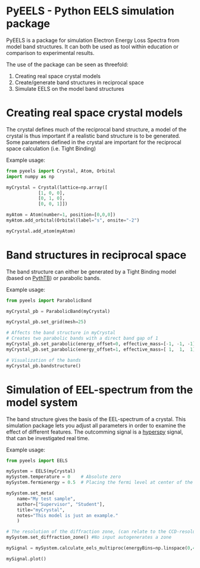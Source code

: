 PyEELS - Python EELS simulation package
=======================================

PyEELS is a package for simulation Electron Energy Loss Spectra from model band structures. It can both be used as tool within education or comparison to experimental results.

The use of the package can be seen as threefold:
1. Creating real space crystal models
2. Create/generate band structures in reciprocal space
3. Simulate EELS on the model band structures

Creating real space crystal models
==================================

The crystal defines much of the reciprocal band structure, a model of the crystal is thus important if a realistic band structure is to be generated.
Some parameters defined in the crystal are important for the reciprocal space calculation (i.e. Tight Binding) 

Example usage:

```python
from pyeels import Crystal, Atom, Orbital
import numpy as np

myCrystal = Crystal(lattice=np.array([
			[1, 0, 0],
			[0, 1, 0],
			[0, 0, 1]])

myAtom = Atom(number=1, position=[0,0,0])
myAtom.add_orbital(Orbital(label="s", onsite="-2")

myCrystal.add_atom(myAtom)
```


Band structures in reciprocal space
===================================

The band structure can either be generated by a Tight Binding model (based on [PythTB](http://physics.rutgers.edu/pythtb/)) or parabolic bands.


Example usage:
```python
from pyeels import ParabolicBand

myCrystal_pb = ParabolicBand(myCrystal)

myCrystal_pb.set_grid(mesh=25)

# Affects the band structure in myCrystal
# Creates two parabolic bands with a direct band gap of 1
myCrystal_pb.set_parabolic(energy_offset=0, effective_mass=[-1, -1, -1], k_center=[0, 0, 0])
myCrystal_pb.set_parabolic(energy_offset=1, effective_mass=[ 1,  1,  1], k_center=[0, 0, 0])

# Visualization of the bands
myCrystal_pb.bandstructure()
```

	
	
	
Simulation of EEL-spectrum from the model system
================================================

The band structure gives the basis of the EEL-spectrum of a crystal. This simulation package lets you adjust all parameters in order to examine the effect of different features.
The outcomming signal is a [hyperspy](http://hyperspy.org/) signal, that can be investigated real time.

Example usage:

```python
from pyeels import EELS

mySystem = EELS(myCrystal)
mySystem.temperature = 0    # Absolute zero
mySystem.fermienergy = 0.5  # Placing the fermi level at center of the band gap

mySystem.set_meta(
	name="My test sample", 
	author=["Supervisor", "Student"], 
	title="myCrystal", 
	notes="This model is just an example." 
	)

# The resolution of the diffraction zone, (can relate to the CCD-resolution)
mySystem.set_diffraction_zone() #No input autogenerates a zone

mySignal = mySystem.calculate_eels_multiproc(energyBins=np.linspace(0,4,50))

mySignal.plot()
```


